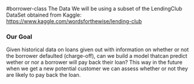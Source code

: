 #borrower-class
The Data  We will be using a subset of the LendingClub DataSet obtained from Kaggle: https://www.kaggle.com/wordsforthewise/lending-club 
### Our Goal 
Given historical data on loans given out with information on whether or not the borrower defaulted (charge-off), can we build a model thatcan predict wether or nor a borrower will pay back their loan? This way in the future when we get a new potential customer we can assess whether or not they are likely to pay back the loan.
